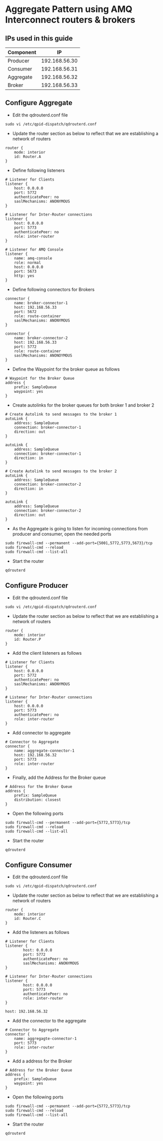 # Aggregate Pattern using AMQ Interconnect routers & brokers

## IPs used in this guide
|Component|IP|
|---|---|
|Producer|192.168.56.30|
|Consumer|192.168.56.31|
|Aggregate|192.168.56.32|
|Broker|192.168.56.33|

## Configure Aggregate
* Edit the qdrouterd.conf file
```shell
sudo vi /etc/qpid-dispatch/qdrouterd.conf
```

* Update the router section as below to reflect that we are establishing a network of routers
```text
router {
    mode: interior 
    id: Router.A
}
```

* Define following listeners
```text
# Listener for Clients
listener {
    host: 0.0.0.0
    port: 5772
    authenticatePeer: no
    saslMechanisms: ANONYMOUS
}

# Listener for Inter-Router connections
listener {
    host: 0.0.0.0
    port: 5773
    authenticatePeer: no
    role: inter-router
}

# Listener for AMQ Console
listener {
    name: amq-console
    role: normal
    host: 0.0.0.0
    port: 5673
    http: yes
}
```

* Define following connectors for Brokers
```text
connector {
    name: broker-connector-1
    host: 192.168.56.33
    port: 5672
    role: route-container
    saslMechanisms: ANONYMOUS
}

connector {
    name: broker-connector-2
    host: 192.168.56.33
    port: 5772
    role: route-container
    saslMechanisms: ANONOYMOUS
}
```

* Define the Waypoint for the broker queue as follows
```text
# Waypoint for the Broker Queue
address {
    prefix: SampleQueue
    waypoint: yes
}
```

* Create autolinks for the broker queues for both broker 1 and broker 2
```text
# Create Autolink to send messages to the broker 1
autoLink {
    address: SampleQueue
    connection: broker-connector-1
    direction: out
}

autoLink {
    address: SampleQueue
    connection: broker-connector-1
    direction: in
}

# Create Autolink to send messages to the broker 2
autoLink {
    address: SampleQueue
    connection: broker-connector-2
    direction: in
}

autoLink {
    address: SampleQueue
    connection: broker-connector-2
    direction: out
}
```

* As the Aggregate is going to listen for incoming connections from producer and consumer, open the needed ports
```shell
sudo firewall-cmd --permanent --add-port={5001,5772,5773,5673}/tcp
sudo firewall-cmd --reload
sudo firewall-cmd --list-all
```

* Start the router 
```shell
qdrouterd
```

## Configure Producer
* Edit the qdrouterd.conf file
```shell
sudo vi /etc/qpid-dispatch/qdrouterd.conf
```

* Update the router section as below to reflect that we are establishing a network of routers
```text
router {
    mode: interior 
    id: Router.P
}
```

* Add the client listeners as follows
```text
# Listener for Clients
listener {
    host: 0.0.0.0
    port: 5772
    authenticatePeer: no
    saslMechanisms: ANONYMOUS
}

# Listener for Inter-Router connections
listener {
    host: 0.0.0.0
    port: 5773
    authenticatePeer: no
    role: inter-router
}
```

* Add connector to aggregate
```text
# Connector to Aggregate
connector {
    name: aggregate-connector-1
    host: 192.168.56.32
    port: 5773
    role: inter-router
}
```

* Finally, add the Address for the Broker queue
```text
# Address for the Broker Queue
address {
    prefix: SampleQueue
    distribution: closest
}
```

* Open the following ports 
```shell
sudo firewall-cmd --permanent --add-port={5772,5773}/tcp
sudo firewall-cmd --reload
sudo firewall-cmd --list-all
```

* Start the router 
```shell
qdrouterd
```

## Configure Consumer
* Edit the qdrouterd.conf file
```shell
sudo vi /etc/qpid-dispatch/qdrouterd.conf
```

* Update the router section as below to reflect that we are establishing a network of routers
```text
router {
    mode: interior 
    id: Router.C
}
```

* Add the listeners as follows
```text
# Listener for Clients
listener {
        host: 0.0.0.0
        port: 5772
        authenticatePeer: no
        saslMechanisms: ANONYMOUS
}

# Listener for Inter-Router connections
listener {
        host: 0.0.0.0
        port: 5773
        authenticatePeer: no
        role: inter-router
}
```

    host: 192.168.56.32
* Add the connector to the aggregate
```text
# Connector to Aggregate
connector {
    name: aggregagte-connector-1
    port: 5773
    role: inter-router
}
```

* Add a address for the Broker
```text
# Address for the Broker Queue
address {
    prefix: SampleQueue
    waypoint: yes
}
```

* Open the following ports 
```shell
sudo firewall-cmd --permanent --add-port={5772,5773}/tcp
sudo firewall-cmd --reload
sudo firewall-cmd --list-all
```

* Start the router 
```shell
qdrouterd
```